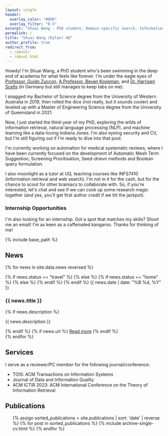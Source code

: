 ```yaml
---
layout: single
header:
  overlay_color: "#000"
  overlay_filter: "0.5"
excerpt: "Shuai Wang - PhD student, Domain-specific search, Information Retrieval, NLP, Machine Learning"
permalink: /
title: "Shuai Wang (Dylan) UQ"
author_profile: true
redirect_from: 
  - /about/
  - /about.html
---
```


Howdy! I'm Shuai Wang, a PhD student who's been swimming in the deep end of academia for what feels like forever. I'm under the eagle eyes of [Professor. Guido Zuccon](https://researchers.uq.edu.au/researcher/22857), [A.Professor. Bevan Koopman](https://bevankoopman.github.io/), and [Dr. Harrisen Scells](https://scells.me/) (in Germany but still manages to keep tabs on me).

I snagged my Bachelor of Science degree from the University of Western Australia in 2019, then rolled the dice (not really, but it sounds cooler) and leveled up with a Master of Engineering Science degree from the University of Queensland in 2021.

Now, I just started the third-year of my PhD, exploring the wilds of information retrieval, natural language processing (NLP), and machine learning like a data-loving Indiana Jones. I'm also eyeing security and CV, but I'm still figuring out if I'm ready to dive into that pool.

I'm currently working on automation for medical systematic reviews, where I have been currently focused on the development of Automatic Mesh Term Suggestion, Screening Prioritisation, Seed-drievn methods and Boolean query formulation.

I also moonlight as a tutor at UQ, teaching courses like INFS7410 (information retrieval and web search). I'm not in it for the cash, but for the chance to scout for other brainiacs to collaborate with. So, if you're interested, let's chat and see if we can cook up some research magic together (and yes, you'll get first author credit if we hit the jackpot).


### Internship Opportunities

I'm also looking for an internship. Got a spot that matches my skills? Shoot me an email! I'm as keen as a caffeinated kangaroo. Thanks for thinking of me!

{% include base_path %}

## News

{% for news in site.data.news reversed %}
<div class="news-item">
  {% if news.status == "travel" %}
  <span class="news-status"><i class="fas fa-plane"></i></span>
  {% else %}
  {% if news.status == "home" %}
  <span class="news-status"><i class="fas fa-home"></i></span>
  {% else %}
  <span class="news-status"><i class="fas fa-wine-glass"></i></span>
  {% endif %}
  {% endif %}
  <span class="news-date">{{ news.date | date: "%B %d, %Y" }}</span>
  <h3 class="news-title">{{ news.title }}</h3>
  {% if news.description %}
  <p class="news-description">{{ news.description }}</p>
  {% endif %}
  {% if news.url %}
  <a href="{{ news.url }}" class="news-link">Read more</a>
  {% endif %}
</div>
{% endfor %}

## Services

I serve as a reviewer/PC member for the following journal/conference:

- TOIS: ACM Transactions on Information Systems
- Journal of Data and Information Quality
- ACM ICTIR 2023: ACM International Conference on the Theory of Information Retrieval


## Publications

<ul>
{% assign sorted_publications = site.publications | sort: 'date' | reverse %}
{% for post in sorted_publications %}
  {% include archive-single-cv.html %}
{% endfor %}
</ul>


